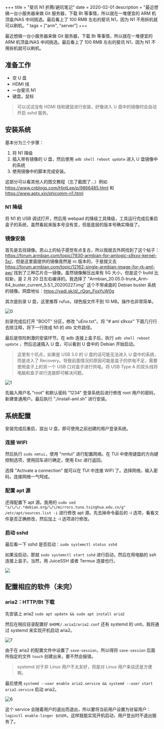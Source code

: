 +++
title = "斐讯 N1 折腾/避坑笔记"
date = 2020-02-01
description = "最近想搞一台小服务器来做 Git 服务器，下载 Bt 等事情，所以就在一堆便宜的 ARM 机顶盒/NAS 中间挑选。最后看上了 100 RMB 左右的斐讯 N1，因为 N1 不用拆机就可以刷机。"
tags = ["arm", "server"]
+++

最近想搞一台小服务器来做 Git 服务器，下载 Bt 等事情，所以就在一堆便宜的 ARM 机顶盒/NAS 中间挑选。最后看上了 100 RMB 左右的斐讯 N1，因为 N1 不用拆机就可以刷机。

## 准备工作

- 空 U 盘
- HDMI 线
- 一台斐讯 N1
- 键盘，鼠标

> 可以试试没有 HDMI 线和键鼠进行安装，好像进入 U 盘中的镜像时会自动开启 sshd 服务。

## 安装系统

基本分为三个步骤：

1. 将 N1 降级
2. 插入带有镜像的 U 盘，然后使用 `adb shell reboot update` 进入 U 盘镜像中的系统
3. 使用镜像中的脚本完成安装。

这部分可以看其他人的图文教程（忘了截图了...）例如 <https://www.cnblogs.com/HintLee/p/9866485.html> 和 <https://www.aptx.xin/phicomm-n1.html>

### N1 降级

将 N1 的 USB 调试打开，然后用 webpad 的降级工具降级，工具运行完成后重启盒子的系统，虽然看起来版本号没有变，但是底层的版本号确实降级了。

### 镜像安装

首先是去找镜像。恩山上的帖子感觉有点复古，所以我就去外网找到了这个帖子：<https://forum.armbian.com/topic/7930-armbian-for-amlogic-s9xxx-kernel-5x/>，但是这里面提供的镜像竟然是 rc 版本的，于是就又去 <https://forum.armbian.com/topic/12162-single-armbian-image-for-rk-aml-aw/> 找到了三种芯片合一镜像。虽然镜像解压出来有 5G 大小，但是这个 build 比较新，是 2 月 20 日左右编译的。我选择了 "Armbian_20.05.0-trunk_Arm-64_buster_current_5.5.1_20200227.img" 这个不带桌面的 Debian buster 系统的镜像。网盘地址：<https://yadi.sk/d/_rQgn_FosYuW0g>

其次是刻录 U 盘，这里推荐 rufus，绿色版文件不到 10 MB。操作也非常简单。

![0](/images/Annotation_2020-03-02_161540.png)

刻录完成后打开 "BOOT" 分区，修改 "uEnv.txt"。将 "# aml s9xxx" 下面几行行去除注释，将下一行改成 N1 的 dtb 文件路径。

最后是惊险刺激的安装环节。在 adb 连接上盒子后，执行 `adb shell reboot update` ，然后迅速插入 U 盘，可以看到 U 盘中的 Debian 开始启动。

> 这里有个坑点，如果是 USB 3.0 的 U 盘的话可能无法进入 U 盘中的系统，而是进入了 Recovery。导致前面情况的原因可能是盒子的供电不足，需要使用盒子上的另一个 USB 口对盒子进行供电。将 USB Type A 的双头线将电脑和盒子进行连接即可解决问题。

![1](/images/Annotation_2020-03-02_161912.png)

先输入用户名 "root" 和默认密码 "1234" 登录系统后进行修改 root 用户的密码，新建普通用户。最后执行 "./install-aml.sh" 进行安装。

## 系统配置

安装完成后重启，拔出 U 盘，即可使用之前创建的用户登录系统。

### 连接 WIFI

然后执行 `sudo nmtui`，使用 "nmtui" 进行配置网络。在 TUI 中使用键盘的方向键控制选项，使用回车进行确定，使用 Esc 进行返回。

选择 "Activate a connection" 就可以在 TUI 中连接 WIFI 了。选择网络，输入密码，连接网络一气呵成。

### 配置 apt 源

还得配置下 apt 源。我用的 `sudo sed "s/\/\/.*debian.org/\/\/mirrors.tuna.tsinghua.edu.cn/g" /etc/apt/sources.list -i` 进行修改 apt 源。先去掉命令最后的 -i 选项，看看文件是否正确修改，然后加上 -i 选项进行修改。

### 启动 sshd

最后看一下 sshd 是否启动：`sudo systemctl status sshd`

如果没启动，那就 `sudo systemctl start sshd` 进行启动，然后在用电脑的 ssh 连接上盒子。当然，用 JuiceSSH 或者 Termux 连接也行。

![](/images/Annotation_2020-03-02_152424.png)

## 配置相应的软件（未完）

### aria2：HTTP/Bt 下载

先安装上 aria2 `sudo apt update && sudo apt install aria2`

然后在相应目录配置好 `$HOME/.aria2/aria2.conf` 还有 systemd 的 unit。我将通过 systemd 来实现开机启动 aria2。

![7](/images/Annotation_2020-03-02_151859.png)

由于在 aria2 的配置文件中设置了 `save-session`，所以得将 `save-session` 后面所指定的文件 `touch` 创建出来，要不然会报错。

> systemd 对于非 Linux 用户不太友好，但是对 Linux 用户来说还是方便啊。

最后使用 `systemd --user enable aria2.service && systemd --user start aria2.service` 启动 aria2。

![6](/images/Annotation_2020-03-02_151817.png)

这个 service 会随着用户的退出而退出，所以要将当前用户设置为驻留用户：`loginctl enable-linger $USER`，这样就能实现开机启动，用户登出时不退出服务了。
